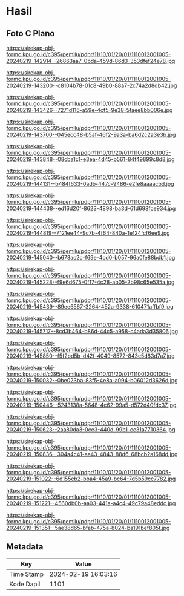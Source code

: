 # Hasil

## Foto C Plano

https://sirekap-obj-formc.kpu.go.id/c395/pemilu/pdpr/11/10/01/20/01/1110012001005-20240219-142914--26863aa7-0bda-459d-86d3-353dfef24e78.jpg

https://sirekap-obj-formc.kpu.go.id/c395/pemilu/pdpr/11/10/01/20/01/1110012001005-20240219-143200--c8104b78-01c8-49b0-88a7-2c74a2d8db42.jpg

https://sirekap-obj-formc.kpu.go.id/c395/pemilu/pdpr/11/10/01/20/01/1110012001005-20240219-143426--7271d116-a59e-4cf5-9e38-5faee8bb006e.jpg

https://sirekap-obj-formc.kpu.go.id/c395/pemilu/pdpr/11/10/01/20/01/1110012001005-20240219-143700--045ecc48-b5af-46f2-9a3a-ba6d2c2a3e3b.jpg

https://sirekap-obj-formc.kpu.go.id/c395/pemilu/pdpr/11/10/01/20/01/1110012001005-20240219-143848--08cba1c1-e3ea-4d45-b561-84f49899c8d8.jpg

https://sirekap-obj-formc.kpu.go.id/c395/pemilu/pdpr/11/10/01/20/01/1110012001005-20240219-144131--b484f633-0adb-447c-9486-e2fe8aaaacbd.jpg

https://sirekap-obj-formc.kpu.go.id/c395/pemilu/pdpr/11/10/01/20/01/1110012001005-20240219-144438--ed16d20f-8623-4898-ba3d-61d698fce934.jpg

https://sirekap-obj-formc.kpu.go.id/c395/pemilu/pdpr/11/10/01/20/01/1110012001005-20240219-144819--7121ee44-9c7b-4f64-840a-1e124fcf6ee9.jpg

https://sirekap-obj-formc.kpu.go.id/c395/pemilu/pdpr/11/10/01/20/01/1110012001005-20240219-145040--b673ac2c-f69e-4cd0-b057-96a0fe88bdb1.jpg

https://sirekap-obj-formc.kpu.go.id/c395/pemilu/pdpr/11/10/01/20/01/1110012001005-20240219-145228--f9e6d675-0f17-4c28-ab05-2b98c65e535a.jpg

https://sirekap-obj-formc.kpu.go.id/c395/pemilu/pdpr/11/10/01/20/01/1110012001005-20240219-145439--89ee6567-3264-452a-9338-610471affbf9.jpg

https://sirekap-obj-formc.kpu.go.id/c395/pemilu/pdpr/11/10/01/20/01/1110012001005-20240219-145717--8cd3b464-b86d-44c5-a958-c4ada3d35806.jpg

https://sirekap-obj-formc.kpu.go.id/c395/pemilu/pdpr/11/10/01/20/01/1110012001005-20240219-145850--f5f2bd5b-d42f-4049-8572-843e5d83d7a7.jpg

https://sirekap-obj-formc.kpu.go.id/c395/pemilu/pdpr/11/10/01/20/01/1110012001005-20240219-150032--0be023ba-83f5-4e8a-a094-b06012d3626d.jpg

https://sirekap-obj-formc.kpu.go.id/c395/pemilu/pdpr/11/10/01/20/01/1110012001005-20240219-150446--5243138a-5648-4c62-99a5-d572d40fdc37.jpg

https://sirekap-obj-formc.kpu.go.id/c395/pemilu/pdpr/11/10/01/20/01/1110012001005-20240219-150623--2aa80da3-0ce3-440d-99b1-cc31a7710364.jpg

https://sirekap-obj-formc.kpu.go.id/c395/pemilu/pdpr/11/10/01/20/01/1110012001005-20240219-150836--304a4c41-aa43-4843-88d6-68bcb2a168dd.jpg

https://sirekap-obj-formc.kpu.go.id/c395/pemilu/pdpr/11/10/01/20/01/1110012001005-20240219-151022--6d155eb2-bba4-45a9-bc64-7d5b59cc7782.jpg

https://sirekap-obj-formc.kpu.go.id/c395/pemilu/pdpr/11/10/01/20/01/1110012001005-20240219-151221--4560db0b-aa03-441a-a4c4-49c79a48eddc.jpg

https://sirekap-obj-formc.kpu.go.id/c395/pemilu/pdpr/11/10/01/20/01/1110012001005-20240219-151351--5ae38d65-bfab-475a-8024-ba191bef805f.jpg


## Metadata

| Key        | Value               |
| ---------- | ------------------- |
| Time Stamp | 2024-02-19 16:03:16 |
| Kode Dapil | 1101                |




